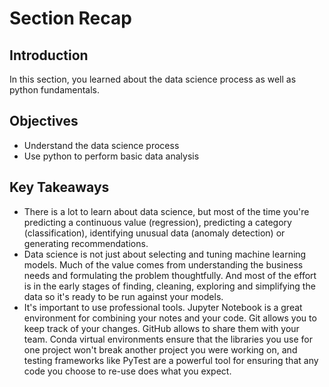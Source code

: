 
# Section Recap

## Introduction

In this section, you learned about the data science process as well as python fundamentals.

## Objectives
* Understand the data science process
* Use python to perform basic data analysis


## Key Takeaways

* There is a lot to learn about data science, but most of the time you're predicting a continuous value (regression), predicting a category (classification), identifying unusual data (anomaly detection) or generating recommendations.
* Data science is not just about selecting and tuning machine learning models. Much of the value comes from understanding the business needs and formulating the problem thoughtfully. And most of the effort is in the early stages of finding, cleaning, exploring and simplifying the data so it's ready to be run against your models. 
* It's important to use professional tools. Jupyter Notebook is a great environment for combining your notes and your code. Git allows you to keep track of your changes. GitHub allows to share them with your team. Conda virtual environments ensure that the libraries you use for one project won't break another project you were working on, and testing frameworks like PyTest are a powerful tool for ensuring that any code you choose to re-use does what you expect.
